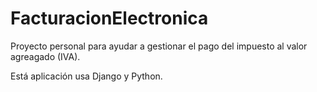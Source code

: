 # FacturacionElectronica

Proyecto personal para ayudar a gestionar el pago del impuesto al valor agreagado (IVA).

Está aplicación usa Django y Python.
